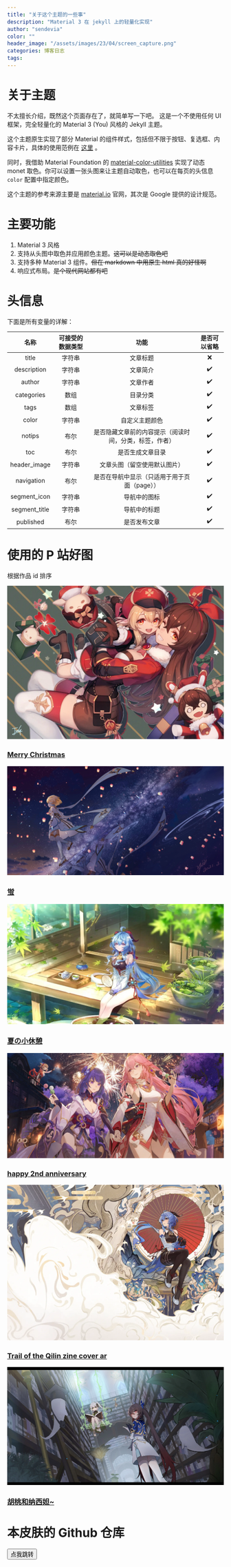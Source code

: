 ```yaml
---
title: "关于这个主题的一些事"
description: "Material 3 在 jekyll 上的轻量化实现"
author: "sendevia"
color: ""
header_image: "/assets/images/23/04/screen_capture.png"
categories: 博客日志
tags:
---
```


# 关于主题

不太擅长介绍，既然这个页面存在了，就简单写一下吧。 这是一个不使用任何 UI 框架，完全轻量化的 Material 3 (You) 风格的 Jekyll 主题。

这个主题原生实现了部分 Material 的组件样式，包括但不限于按钮、复选框、内容卡片，具体的使用范例在 [这里](/components.html) 。

同时，我借助 Material Foundation 的 [material-color-utilities](https://github.com/material-foundation/material-color-utilities) 实现了动态 monet 取色。你可以设置一张头图来让主题自动取色，也可以在每页的头信息 `color` 配置中指定颜色。

这个主题的参考来源主要是 [material.io](https://material.io) 官网，其次是 Google 提供的设计规范。

# 主要功能

1. Material 3 风格
2. 支持从头图中取色并应用颜色主题。~~这可以是动态取色吧~~
3. 支持多种 Material 3 组件。~~但在 markdown 中用原生 html 真的好怪啊~~
4. 响应式布局。~~是个现代网站都有吧~~

# 头信息

下面是所有变量的详解：

|     名称      | 可接受的数据类型 |                          功能                          | 是否可以省略 |
| :-----------: | :--------------: | :----------------------------------------------------: | :----------: |
|     title     |      字符串      |                        文章标题                        |      ❌      |
|  description  |      字符串      |                        文章简介                        |      ✔️      |
|    author     |      字符串      |                        文章作者                        |      ✔️      |
|  categories   |       数组       |                        目录分类                        |      ✔️      |
|     tags      |       数组       |                        文章标签                        |      ✔️      |
|     color     |      字符串      |                     自定义主题颜色                     |      ✔️      |
|    notips     |       布尔       | 是否隐藏文章前的内容提示（阅读时间，分类，标签，作者） |      ✔️      |
|      toc      |       布尔       |                    是否生成文章目录                    |      ✔️      |
| header_image  |      字符串      |              文章头图（留空使用默认图片）              |      ✔️      |
|  navigation   |       布尔       |      是否在导航中显示（只适用于用于页面（page））      |      ✔️      |
| segment_icon  |      字符串      |                      导航中的图标                      |      ✔️      |
| segment_title |      字符串      |                      导航中的标题                      |      ✔️      |
|   published   |       布尔       |                      是否发布文章                      |      ✔️      |

# 使用的 P 站好图

根据作品 id 排序

<div id="about-pt4-pixiv-gallery">
  <a href="https://pixiv.net/artworks/86509870">
    <div class="mcd" spec="focus">
      <img src="/assets/images/86509870_p0.webp" alt="header_image" />
      <div class="mcd-supporting">
        <h3>Merry Christmas</h3>
      </div>
    </div>
  </a>
  <a href="https://pixiv.net/artworks/87603075">
    <div class="mcd" spec="focus">
      <img src="/assets/images/87603075_p0.webp" alt="header_image" />
      <div class="mcd-supporting">
        <h3>蛍</h3>
      </div>
    </div>
  </a>
  <a href="https://pixiv.net/artworks/100646598">
    <div class="mcd" spec="focus">
      <img src="/assets/images/100646598_p0.webp" alt="header_image" />
      <div class="mcd-supporting">
        <h3>夏の小休憩</h3>
      </div>
    </div>
  </a>
  <a href="https://pixiv.net/artworks/101545188">
    <div class="mcd" spec="focus">
      <img src="/assets/images/101545188_p0.webp" alt="header_image" />
      <div class="mcd-supporting">
        <h3>happy 2nd anniversary</h3>
      </div>
    </div>
  </a>
  <a href="https://pixiv.net/artworks/102911375">
    <div class="mcd" spec="focus">
      <img src="/assets/images/102911375_p0.webp" alt="header_image" />
      <div class="mcd-supporting">
        <h3>Trail of the Qilin zine cover ar</h3>
      </div>
    </div>
  </a>
  <a href="https://pixiv.net/artworks/106877021">
    <div class="mcd" spec="focus">
      <img src="/assets/images/106877021_p0.webp" alt="header_image" />
      <div class="mcd-supporting">
        <h3>胡桃和纳西妲~</h3>
      </div>
    </div>
  </a>
</div>

# 本皮肤的 Github 仓库

<div>
  <a href="https://github.com/Sendevia/jekyll-theme-m3"><button class="mbt" spec="tonal">点我跳转</button></a>
</div>
